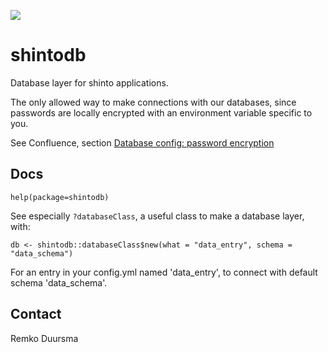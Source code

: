 ![](https://badgen.net/badge/shintolabs/production/green)
# shintodb


Database layer for shinto applications.

The only allowed way to make connections with our databases, since passwords are locally encrypted
with an environment variable specific to you.

See Confluence, section [Database config: password encryption](https://shintolabs.atlassian.net/wiki/spaces/PRODDEV/pages/2152235048/Developing+Deploying+Shiny)

## Docs

```
help(package=shintodb)
```

See especially `?databaseClass`, a useful class to make a database layer, with:

```
db <- shintodb::databaseClass$new(what = "data_entry", schema = "data_schema")
```

For an entry in your config.yml named 'data_entry', to connect with default schema 'data_schema'.

## Contact

Remko Duursma
